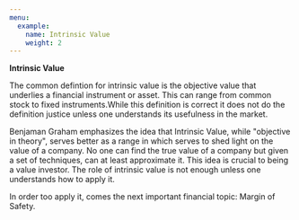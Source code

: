 ```yaml
---
menu:
  example:
    name: Intrinsic Value
    weight: 2
---
```



**Intrinsic Value**

The common defintion for intrinsic value is the objective value that underlies a financial instrument or asset. This can range from common stock to fixed instruments.While this definition is correct it does not do the definition justice unless one understands its usefulness in the market.

Benjaman Graham emphasizes the idea that Intrinsic Value, while "objective in theory", serves better as a range in which serves to shed light on the value of a company. No one can find the true value of a company but given a set of techniques, can at least approximate it. This idea is crucial to being a value investor. The role of intrinsic value is not enough unless one understands how to apply it. 

In order too apply it, comes the next important financial topic: Margin of Safety. 

